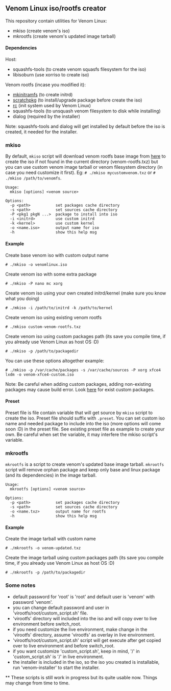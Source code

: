 ## Venom Linux iso/rootfs creator

This repository contain utilities for Venom Linux:

* mkiso (create venom's iso)
* mkrootfs (create venom's updated image tarball)

#### Dependencies

Host:

* squashfs-tools (to create venom squasfs filesystem for the iso)
* libisoburn (use xorriso to create iso)

Venom rootfs (incase you modified it):

* [mkinitramfs](https://github.com/venomlinux/mkinitramfs) (to create initrd)
* [scratchpkg](https://github.com/venomlinux/scratchpkg) (to install/upgrade package before create the iso)
* [rc](https://github.com/venomlinux/rc) (init system used by Venom Linux)
* squashfs-tools (to unsquash venom filesystem to disk while installing)
* dialog (required by the installer)

Note: squashfs-tools and dialog will get installed by default before the iso is created, it needed for the installer.

### mkiso

By default, `mkiso` script will download venom rootfs base image from [here](https://github.com/venomlinux/venom/releases)
to create the iso if not found in the current directory (venom-rootfs.txz) but you can use custom venom image tarball or
venom filesystem directory (in case you need customize it first). Eg: `# ./mkiso mycustomvenom.txz` or `# ./mkiso /path/to/venomfs`.


    Usage:
      mkiso [options] <venom source>
  
    Options:
      -p <path>           set packages cache directory
      -s <path>           set sources cache directory
      -P <pkg1 pkgN ...>  package to install into iso
      -i <initrd>         use custom initrd
      -k <kernel>         use custom kernel
      -o <name.iso>       output name for iso
      -h                  show this help msg
      
#### Example

Create base venom iso with custom output name

    # ./mkiso -o venomlinux.iso
    
Create venom iso with some extra package

    # ./mkiso -P nano mc xorg
    
Create venom iso using your own created initrd/kernel (make sure you know what you doing)

    # ./mkiso -i /path/to/initrd -k /path/to/kernel
    
Create venom iso using existing venom rootfs

    # ./mkiso custom-venom-rootfs.txz
    
Create venom iso using custom packages path (its save you compile time, if you already use Venom Linux as host OS :D)
    
    # ./mkiso -p /path/to/packagedir
    
You can use these options altogether example:

    # ./mkiso -p /var/cache/packages -s /var/cache/sources -P xorg xfce4 lxdm -o venom-xfce4-custom.iso
    
Note: Be careful when adding custom packages, adding non-existing packages may cause build error. Look [here](https://github.com/emmett1/ports) for exist custom packages.
    
#### Preset

Preset file is file contain variable that will get source by `mkiso` script to create the iso. Preset file should
suffix with `.preset`. You can set custom iso name and needed package to include into the iso (more options will
come soon :D) in the preset file. See existing preset file as example to create your own. Be careful when set the variable, it may interfere
the mkiso script's variable.

### mkrootfs

`mkrootfs` is a script to create venom's updated base image tarball. `mkrootfs` script will remove orphan package and keep
only base and linux package (and its dependencies) in the image tarball.

    Usage:
      mkrootfs [options] <venom source>
  
    Options:
      -p <path>           set packages cache directory
      -s <path>           set sources cache directory
      -o <name.txz>       output name for rootfs
      -h                  show this help msg
      
#### Example

Create the image tarball with custom name

    # ./mkrootfs -o venom-updated.txz
    
Create the image tarball using custom packages path (its save you compile time, if you already use Venom Linux as host OS :D)
    
    # ./mkrootfs -p /path/to/packagedir
    
### Some notes

* default password for 'root' is 'root' and default user is 'venom' with password 'venom'.
* you can change default password and user in 'virootfs/root/custom_script.sh' file.
* 'virootfs' directory will included into the iso and will copy over to live environment before switch_root.
* if you need customize the live environment, make change in the 'virootfs' directory, assume 'virootfs' as overlay in live environment.
* 'virootfs/root/custom_script.sh' script will get execute after get copied over to live environment and before switch_root.
* if you want customize 'custom_script.sh', keep in mind, '/' in 'custom_script.sh' is '/' in live environment.
* the installer is included in the iso, so the iso you created is installable, run 'venom-installer' to start the installer.

** These scripts is still work in progress but its quite usable now. Things may change from time to time.

    
